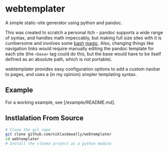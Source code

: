 # webtemplater

A simple static-site generator using python and pandoc.

This was created to scratch a personal itch - pandoc supports a wide range of syntax, and handles math impeccably, but making full size sites with it is cumbersome and involves some [bash](http://hamwaves.com/pandoc/article/en/makefile) [magic](https://wstyler.ucsd.edu/posts/pandoc_website.html). 
Also, changing things like navigation links would require manually editing the pandoc template for each site (the `<base>` tag could do this, but the base would have to be itself defined as an absolute path, which is not portable).

webtemplater provides easy configuration options to add a custom navbar to pages, and uses a (in my opinion) simpler templating syntax.

## Example

For a working example, see [/example/README.md].
## Instlalation From Source

```sh
# Clone the git repo
git clone github.com/niklasdewally/webtemplater
cd webtemplater
# Install the cloned project as a python module